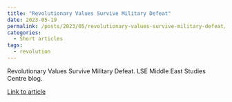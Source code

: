 ```yaml
---
title: "Revolutionary Values Survive Military Defeat"
date: 2023-05-19
permalink: /posts/2023/05/revolutionary-values-survive-military-defeat/
categories:
  - Short articles
tags:
  - revolution
---
```


Revolutionary Values Survive Military Defeat. LSE Middle East Studies Centre blog.

[Link to article](https://blogs.lse.ac.uk/mec/2023/05/19/revolutionary-values-survive-military-defeat/)